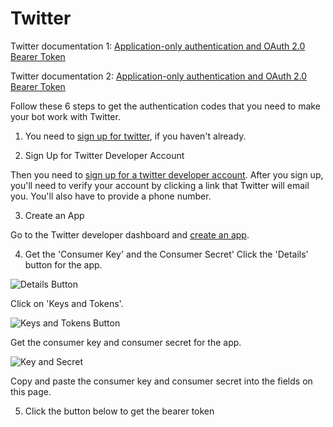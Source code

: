 # Twitter

Twitter documentation 1: [Application-only authentication and OAuth 2.0 Bearer Token](https://developer.twitter.com/en/docs/basics/authentication/api-reference/token)

Twitter documentation 2: [Application-only authentication and OAuth 2.0 Bearer Token](https://developer.twitter.com/en/docs/basics/authentication/oauth-2-0/application-only)

Follow these 6 steps to get the authentication codes that you need to make your bot work with Twitter.

1. You need to [sign up for twitter](https://twitter.com/signup/), if you haven't already.

2. Sign Up for Twitter Developer Account

Then you need to [sign up for a twitter developer account](https://developer.twitter.com/en).
After you sign up, you'll need to verify your account by clicking a link that Twitter will email you. You'll also have to provide a phone number.

3. Create an App

Go to the Twitter developer dashboard and [create an app](https://developer.twitter.com/en/apps/create).

4. Get the 'Consumer Key' and the Consumer Secret'
Click the 'Details' button for the app.

![Details Button](https://jacobwicks.github.io/assets//images/2020-05-11/detailsButton.png)

Click on 'Keys and Tokens'.

![Keys and Tokens Button](https://jacobwicks.github.io/assets//images/2020-05-11/keysAndTokens.png)

Get the consumer key and consumer secret for the app.

![Key and Secret](https://jacobwicks.github.io/assets//images/2020-05-11/keySecret.png)

Copy and paste the consumer key and consumer secret into the fields on this page.

5. Click the button below to get the bearer token

